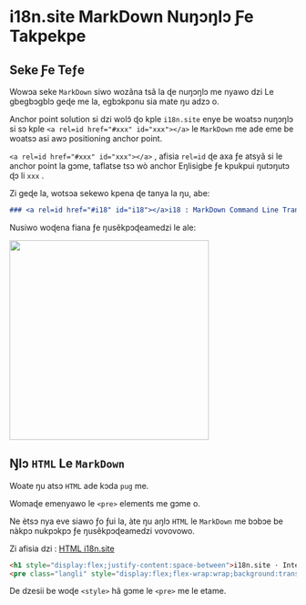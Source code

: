 # i18n.site MarkDown Nuŋɔŋlɔ Ƒe Takpekpe

## Seke Ƒe Teƒe

Wowɔa seke `MarkDown` siwo wozãna tsã la ɖe nuŋɔŋlɔ me nyawo dzi Le gbegbɔgblɔ geɖe me la, egbɔkpɔnu sia mate ŋu adzɔ o.

Anchor point solution si dzi wolɔ̃ ɖo kple `i18n.site` enye be woatsɔ nuŋɔŋlɔ si sɔ kple `<a rel=id href="#xxx" id="xxx"></a>` le `MarkDown` me ade eme be woatsɔ asi awɔ positioning anchor point.

`<a rel=id href="#xxx" id="xxx"></a>` , afisia `rel=id` ɖe axa ƒe atsyã si le anchor point la gɔme, taflatse tsɔ wò anchor Eŋlisigbe ƒe kpukpui ŋutɔŋutɔ ɖɔ li `xxx` .

Zi geɖe la, wotsɔa sekewo kpena ɖe tanya la ŋu, abe:

```md
### <a rel=id href="#i18" id="i18"></a>i18 : MarkDown Command Line Translation Tool
```

Nusiwo woɖena fiana ƒe ŋusẽkpɔɖeamedzi le ale:

<img src="//p.3ti.site/1721381136.avif" width="350">

## Ŋlɔ `HTML` Le `MarkDown`

Woate ŋu atsɔ `HTML` ade kɔda `pug` me.

Womaɖe emenyawo le `<pre>` elements me gɔme o.

Ne ètsɔ nya eve siawo ƒo ƒui la, àte ŋu aŋlɔ `HTML` le `MarkDown` me bɔbɔe be nàkpɔ nukpɔkpɔ ƒe ŋusẽkpɔɖeamedzi vovovowo.

Zi afisia dzi : [HTML i18n.site](//raw.githubusercontent.com/i18n-site/md/main/zh/README.md)

```html
<h1 style="display:flex;justify-content:space-between">i18n.site ⋅ International Solutions<img src="//p.3ti.site/logo.svg" style="user-select:none;margin-top:-1px;width:42px"></h1>
<pre class="langli" style="display:flex;flex-wrap:wrap;background:transparent;border:1px solid #eee;font-size:12px;box-shadow:0 0 3px inset #eee;padding:12px 5px 4px 12px;justify-content:space-between;"><style>pre.langli i{font-weight:300;font-family:s;margin-right:2px;margin-bottom:8px;font-style:normal;color:#666;border-bottom:1px dashed #ccc;}</style><i>English</i><i>简体中文</i><i>Deutsch</i> … …</pre>
```

De dzesii be woɖe `<style>` hã gɔme le `<pre>` me le etame.